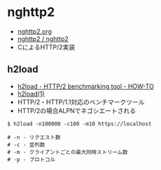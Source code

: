 # nghttp2
- [nghttp2.org](https://nghttp2.org/)
- [nghttp2 / nghttp2](https://github.com/nghttp2/nghttp2)
- CによるHTTP/2実装

## h2load
- [h2load - HTTP/2 benchmarking tool - HOW-TO](https://nghttp2.org/documentation/h2load-howto.html)
- [h2load(1)](https://nghttp2.org/documentation/h2load.1.html)
- HTTP/2・HTTP/1.1対応のベンチマークツール
- HTTP/2の場合ALPNでネゴシエートされる

```
$ h2load -n100000 -c100 -m10 https://localhost

# -n - リクエスト数
# -c - 並列数
# -m - クライアントごとの最大同時ストリーム数
# -p - プロトコル
```
